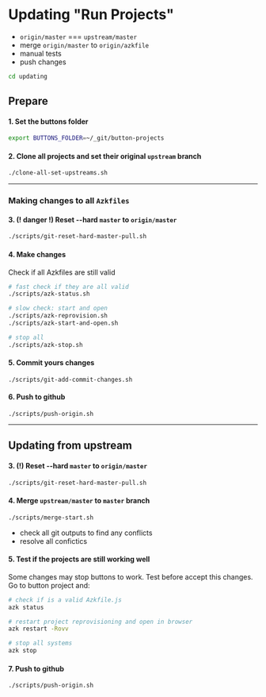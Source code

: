 # Updating "Run Projects"

- `origin/master` === `upstream/master`
- merge `origin/master` to `origin/azkfile`
- manual tests
- push changes

```sh
cd updating
```


## Prepare

#### 1. Set the buttons folder

```sh
export BUTTONS_FOLDER=~/_git/button-projects
```

#### 2. Clone all projects and set their original `upstream` branch

```sh
./clone-all-set-upstreams.sh
```


------------


### Making changes to all `Azkfiles`

#### 3. (! danger !) Reset --hard `master` to `origin/master`

```sh
./scripts/git-reset-hard-master-pull.sh
```

#### 4. Make changes

Check if all Azkfiles are still valid

```sh
# fast check if they are all valid
./scripts/azk-status.sh

# slow check: start and open
./scripts/azk-reprovision.sh
./scripts/azk-start-and-open.sh

# stop all
./scripts/azk-stop.sh
```

#### 5. Commit yours changes

```
./scripts/git-add-commit-changes.sh
```

#### 6. Push to github

```
./scripts/push-origin.sh
```


----------------------


## Updating from upstream

#### 3. (!) Reset --hard `master` to `origin/master`

```sh
./scripts/git-reset-hard-master-pull.sh
```

#### 4. Merge `upstream/master` to `master` branch

```sh
./scripts/merge-start.sh
```

- check all git outputs to find any conflicts
- resolve all confictics

#### 5. Test if the projects are still working well

Some changes may stop buttons to work. Test before accept this changes.
Go to button project and:

```sh
# check if is a valid Azkfile.js
azk status

# restart project reprovisioning and open in browser
azk restart -Rovv

# stop all systems
azk stop
```

#### 7. Push to github

```
./scripts/push-origin.sh
```
